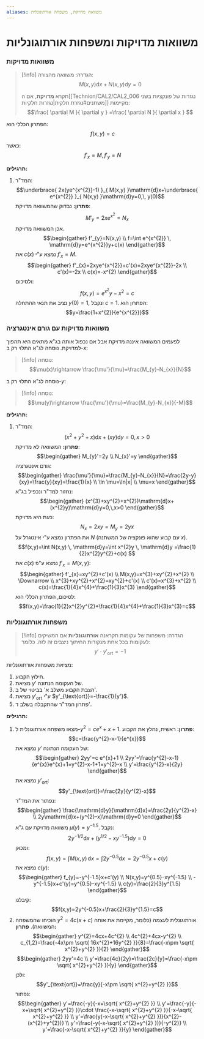 ```yaml
---
aliases: משוואה מדויקת, משפחה אורתוגונלית
---
```


# משוואות מדויקות ומשפחות אורתוגונליות

### משוואות מדויקות

>[!info] הגדרה: 
> משוואה מהצורה:
> $$M(x,y)\mathrm{d}x+N(x,y)\mathrm{d}y=0$$
> 
> תקרא **מדויקת**, אם ה[[Technion/CAL2/CAL2_006 נגזרות של פונקציות בשני משתנים#נגזרת חלקית|נגזרות חלקיות]] מקיימות:
> $$\frac{ \partial M }{ \partial y } =\frac{ \partial N }{ \partial x } $$


הפתרון הכללי הוא:
$$f(x,y)=c$$

כאשר:
$$f'_{x}=M, \, f'_{y}=N$$

**תרגילים:**
1. המד"ר:
	$$\underbrace{ 2x(ye^{x^{2}}-1) }_{ M(x,y) }\mathrm{d}x+\underbrace{ e^{x^{2}} }_{ N(x,y) }\mathrm{d}y=0,\, y(0)$$
	**פתרון:**
	נבדוק שהמשוואה מדויקת:
	$$M'_{y}=2xe^{x^{2}}=N_{x}$$
	אכן המשוואה מדויקת.
	$$\begin{gather}
f'_{y}=N(x,y) \\
f=\int e^{x^{2}} \, \mathrm{d}y=e^{x^{2}}y+c(x) 
\end{gather}$$
	את $c(x)$ נמצא ע"י $f'_{x}=M$.
	$$\begin{gather}
f'_{x}=2xye^{x^{2}}+c'(x)=2xye^{x^{2}}-2x \\
c'(x)=-2x \\
c(x)=-x^{2}
\end{gather}$$
	ולסיכום:
	$$f(x,y)=e^{x^{2}}y-x^{2}=c$$
	נציב את תנאי ההתחלה $y(0)=1$, ונקבל $c=1$. הפתרון הוא:
	$$y=\frac{1+x^{2}}{e^{x^{2}}}$$

### משוואות מדויקות עם גורם אינטגרציה
לפעמים המשוואה איננה מדויקת אבל אם נכפול אותה בג"א מתאים היא תהפוך למדויקת.
נוסחה לג"א התלוי רק ב-$x$:
>[!info] נוסחה:
>$$\mu(x)\rightarrow \frac{\mu'}{\mu}=\frac{M_{y}-N_{x}}{N}$$

נוסחה לג"א התלוי רק ב-$y$:
>[!info] נוסחה:
>$$\mu(y)\rightarrow \frac{\mu'}{\mu}=\frac{M_{y}-N_{x}}{-M}$$

**תרגילים:**
1. המד"ר:
	$$(x^{2}+y^{2}+x)\mathrm{d}x+(xy)\mathrm{d}y=0, \, x>0$$
	**פתרון:**
	המשוואה לא מדויקת:
	$$\begin{gather}
M_{y}'=2y \\
N_{x}'=y
\end{gather}$$
	גורם אינטגרציה:
	$$\begin{gather}
\frac{\mu'}{\mu}=\frac{M_{y}-N_{x}}{N}=\frac{2y-y}{xy}=\frac{y}{xy}=\frac{1}{x} \\
\ln \mu=\ln|x| \\
\mu=x
\end{gather}$$
נחזור למד"ר ונכפיל בג"א:
$$\begin{gather}
(x^{3}+xy^{2}+x^{2})\mathrm{d}x+(x^{2}y)\mathrm{d}y=0,\,x>0
\end{gather}$$
כעת היא מדויקת:
$$N_{x}=2xy=M_{y}=2yx$$
את הפתרון נמצא ע"י אינטגרל על $N$ (עם קבוע שהוא פונקציה של המשתנה $x$).
$$f(x,y)=\int N(x,y) \, \mathrm{d}y=\int x^{2}y \, \mathrm{d}y =\frac{1}{2}x^{2}y^{2}+c(x) $$
את $c(x)$ נמצא ע"פ $f'_{x}=M(x,y)$:
$$\begin{gather}
f'_{x}=xy^{2}+c'(x) \\
M(x,y)=x^{3}+xy^{2}+x^{2} \\
\Downarrow \\
x^{3}+xy^{2}+x^{2}=xy^{2}+c'(x) \\
c'(x)=x^{3}+x^{2} \\
c(x)=\frac{1}{4}x^{4}+\frac{1}{3}x^{3}
\end{gather}$$
לסיכום, הפתרון הכללי הוא:
$$f(x,y)=\frac{1}{2}x^{2}y^{2}+\frac{1}{4}x^{4}+\frac{1}{3}x^{3}=c$$

### משפחות אורתוגונליות
>[!info] הגדרה:
משפחות של עקומות תקראנה **אורתוגונליות** אם המשיקים לעקומות בכל אחת מנקודות החיתוך ניצבים זה לזה. כלומר:
$$y'\cdot y'_{\text{ort}}=-1$$

מציאת משפחות אורתוגונליות:
1. חילוץ הקבוע.
2. מציאת $y'$ של העקומה הנתונה.
3. הצבת הקבוע משלב א' בביטוי של ב'.
4. מציאת $y'_{\text{ort}}$ ע"י $y'_{\text{ort}}=-\frac{1}{y'}$.
5. פתרון המד"ר שהתקבלה בשלב ד'.

**תרגילים:**
1. מצאו משפחה אורתוגונלית ל-$y^{2}=c e^{x}+x+1$.
	**פתרון:**
	ראשית, נחלץ את הקבוע:
	$$c=\frac{y^{2}-x-1}{e^{x}}$$
	נמצא את $y'$ של העקומה הנתונה:
	$$\begin{gather}
2yy'=c e^{x}+1 \\
2yy'=\frac{y^{2}-x-1}{e^{x}}e^{x}+1=y^{2}-x-1+1=y^{2}-x \\
y'=\frac{y^{2}-x}{2y}
\end{gather}$$
	נמצא את $y'_{\text{ort}}$:
	$$y'_{\text{ort}}=\frac{2y}{y^{2}-x}$$
	נפתור את המד"ר:
	$$\begin{gather}
\frac{\mathrm{d}y}{\mathrm{d}x}=\frac{2y}{y^{2}-x} \\
2y\mathrm{d}x+(y^{2}-x)\mathrm{d}y=0
\end{gather}$$
	משוואה מדויקת עם ג"א $\mu(y)=y^{-1.5}$. נקבל:
$$2y^{-1/2}\mathrm{d}x+(y^{1/2}-xy^{-1.5})\mathrm{d}y=0$$
ומכאן:
$$f(x,y)=\int M(x,y) \, \mathrm{d}x =\int 2y^{-0.5}\mathrm{d}x \, =2y^{-0.5}x+c(y) $$
נמצא את $c(y)$:
$$\begin{gather}
f_{y}=-y^{-1.5}x+c'(y) \\
N(x,y)=y^{0.5}-xy^{-1.5} \\
-y^{-1.5}x+c'(y)=y^{0.5}-xy^{-1.5} \\
c(y)=\frac{2}{3}y^{1.5}
\end{gather}$$
קיבלנו:
$$f(x,y)=2y^{-0.5}x+\frac{2}{3}y^{1.5}=c$$
2. הוכיחו שהמשפחה $y^{2}=4c(x+c)$ אורתוגונלית לעצמה (כלומר, מקיימת את אותה המשוואה).
	**פתרון:**
	$$\begin{gather}
y^{2}=4cx+4c^{2} \\
4c^{2}+4cx-y^{2} \\
c_{1,2}=\frac{-4x\pm \sqrt{ 16x^{2}+16y^{2} }}{8}=\frac{-x\pm \sqrt{ x^{2}+y^{2} }}{2}
\end{gather}$$
	$$\begin{gather}
2yy'=4c \\
y'=\frac{4c}{2y}=\frac{2c}{y}=\frac{-x\pm \sqrt{ x^{2}+y^{2} }}{y}
\end{gather}$$
	ולכן:
	$$y'_{\text{ort}}=\frac{y}{-x\pm \sqrt{ x^{2}+y^{2} }}$$
	נפתור:
	$$\begin{gather}
y'=\frac{-y}{-x+\sqrt{ x^{2}+y^{2} }} \\
y'=\frac{-y}{-x+\sqrt{ x^{2}+y^{2} }}\cdot \frac{-x-\sqrt{ x^{2}+y^{2} }}{-x-\sqrt{ x^{2}+y^{2} }} \\
y'=\frac{y(-x-\sqrt{ x^{2}+y^{2} })}{x^{2}-(x^{2}+y^{2})} \\
y'=\frac{-y(-x-\sqrt{ x^{2}+y^{2} })}{-y^{2}} \\
y'=\frac{-x-\sqrt{ x^{2}+y^{2} }}{y}
\end{gather}$$
	

